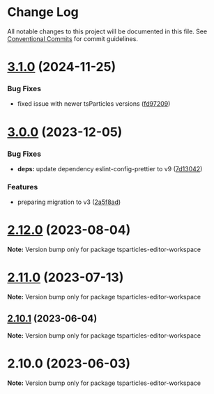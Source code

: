 # Change Log

All notable changes to this project will be documented in this file.
See [Conventional Commits](https://conventionalcommits.org) for commit guidelines.

# [3.1.0](https://github.com/tsparticles/editor/compare/v3.0.0...v3.1.0) (2024-11-25)

### Bug Fixes

- fixed issue with newer tsParticles versions ([fd97209](https://github.com/tsparticles/editor/commit/fd97209339afb6a14c0aa30b47605cf94ec4d461))

# [3.0.0](https://github.com/tsparticles/editor/compare/v2.12.0...v3.0.0) (2023-12-05)

### Bug Fixes

- **deps:** update dependency eslint-config-prettier to v9 ([7d13042](https://github.com/tsparticles/editor/commit/7d130427b6e668317b7609e863084fbdf9da1bf6))

### Features

- preparing migration to v3 ([2a5f8ad](https://github.com/tsparticles/editor/commit/2a5f8ad6c1c73054564313d7ebef613b91662c09))

# [2.12.0](https://github.com/tsparticles/editor/compare/v2.11.0...v2.12.0) (2023-08-04)

**Note:** Version bump only for package tsparticles-editor-workspace

# [2.11.0](https://github.com/tsparticles/editor/compare/v2.10.1...v2.11.0) (2023-07-13)

**Note:** Version bump only for package tsparticles-editor-workspace

## [2.10.1](https://github.com/tsparticles/editor/compare/v2.10.0...v2.10.1) (2023-06-04)

**Note:** Version bump only for package tsparticles-editor-workspace

# 2.10.0 (2023-06-03)

**Note:** Version bump only for package tsparticles-editor-workspace
